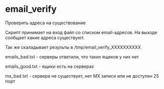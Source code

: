 # email_verify
Проверить адреса на существование

Скрипт принимает на вход файл со списком email-адресов. На выходе сообщает какие адреса существуют.

Так же скаладывает результы в /tmp/email_verify_XXXXXXXXXX

emails_bad.txt - серверы ответили, что таких ящеков у них нет

emails_good.txt - ящики есть на серверах

mx_bad.txt - сервера не существует, нет MX записи или не доступен 25 порт
